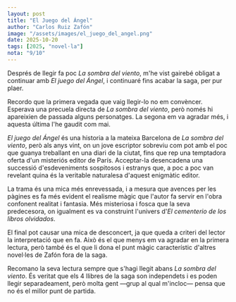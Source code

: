 ```yaml
---
layout: post
title: "El Juego del Ángel"
author: "Carlos Ruiz Zafón"
image: "/assets/images/el_juego_del_angel.png"
date: 2025-10-20
tags: [2025, "novel·la"]
nota: "9/10"
---
```


Després de llegir fa poc <i>La sombra del viento</i>, m'he vist gairebé obligat a continuar amb <i>El juego del Ángel</i>, i continuaré fins acabar la saga, per pur plaer.

Recordo que la primera vegada que vaig llegir-lo no em convèncer. Esperava una precuela directa de <i>La sombra del viento</i>, però només hi apareixien de passada alguns personatges. La segona em va agradar més, i aquesta última l'he gaudit com mai.

<i>El juego del Ángel</i> és una historia a la mateixa Barcelona de <i>La sombra del viento</i>, però als anys vint, on un jove escriptor sobreviu com pot amb el poc que guanya treballant en una diari de la ciutat, fins que rep una temptadora oferta d'un misteriós editor de París. Acceptar-la desencadena una successió d'esdeveniments sospitosos i estranys que, a poc a poc van revelant quina és la veritable naturalesa d'aquest enigmàtic editor.

La trama és una mica més enrevessada, i a mesura que avences per les pàgines es fa més evident el realisme màgic que l'autor fa servir en l'obra confonent realitat i fantasia. Més misteriosa i fosca que la seva predecesora, on igualment es va construint l'univers d'<i>El cementerio de los libros olvidados</i>.

El final pot causar una mica de desconcert, ja que queda a criteri del lector la interpretació que en fa. Això és el que menys em va agradar en la primera lectura, però també és el que li dona el punt màgic característic d'altres novel·les de Zafón fora de la saga.

Recomano la seva lectura sempre que s'hagi llegit abans <i>La sombra del viento</i>. És veritat que els 4 llibres de la saga son independets i es poden llegir separadeament, però molta gent —grup al qual m'incloc— pensa que no és el millor punt de partida.
